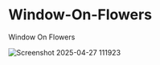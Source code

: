 # Window-On-Flowers
Window On Flowers

![Screenshot 2025-04-27 111923](https://github.com/user-attachments/assets/2112bfc6-1a12-428c-ad99-e1977c789c4a)
